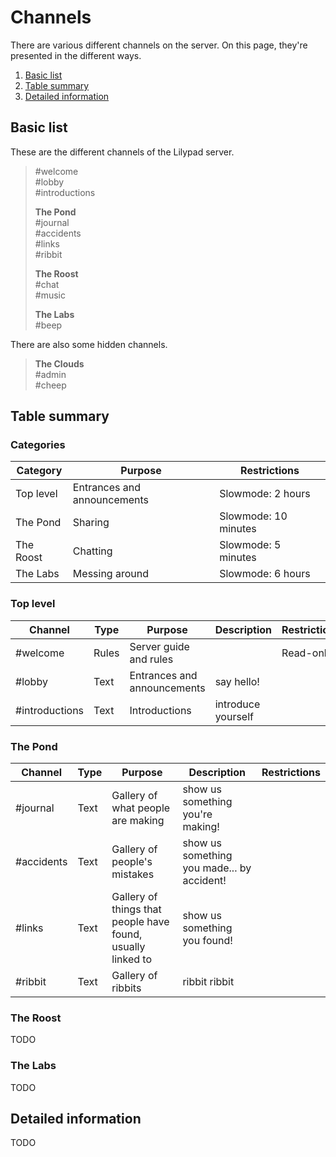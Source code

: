 # Channels

There are various different channels on the server. On this page, they're presented in the different ways.

1. [Basic list](#Basic-list)
2. [Table summary](#Table-summary)
3. [Detailed information](#Detailed-information)

## Basic list

These are the different channels of the Lilypad server.

> #welcome<br>
#lobby<br>
#introductions
>    
> **The Pond**<br>
#journal<br>
#accidents<br>
#links<br>
#ribbit
> 
> **The Roost**<br>
#chat<br>
#music
> 
> **The Labs**<br>
#beep

There are also some hidden channels.

> **The Clouds**<br>
#admin<br>
#cheep

## Table summary

### Categories

|Category|Purpose|Restrictions|
|--|--|--|
|Top level|Entrances and announcements|Slowmode: 2 hours|
|The Pond|Sharing|Slowmode: 10 minutes|
|The Roost|Chatting|Slowmode: 5 minutes|
|The Labs|Messing around|Slowmode: 6 hours|

### Top level

|Channel|Type|Purpose|Description|Restrictions|
|--|--|--|--|--|
|#welcome|Rules|Server guide and rules||Read-only|
|#lobby|Text|Entrances and announcements|say hello!||
|#introductions|Text|Introductions|introduce yourself||

### The Pond

|Channel|Type|Purpose|Description|Restrictions|
|--|--|--|--|--|
|#journal|Text|Gallery of what people are making|show us something you're making!||
|#accidents|Text|Gallery of people's mistakes|show us something you made... by accident!||
|#links|Text|Gallery of things that people have found, usually linked to|show us something you found!||
|#ribbit|Text|Gallery of ribbits|ribbit ribbit||

### The Roost

TODO

### The Labs

TODO

## Detailed information

TODO
